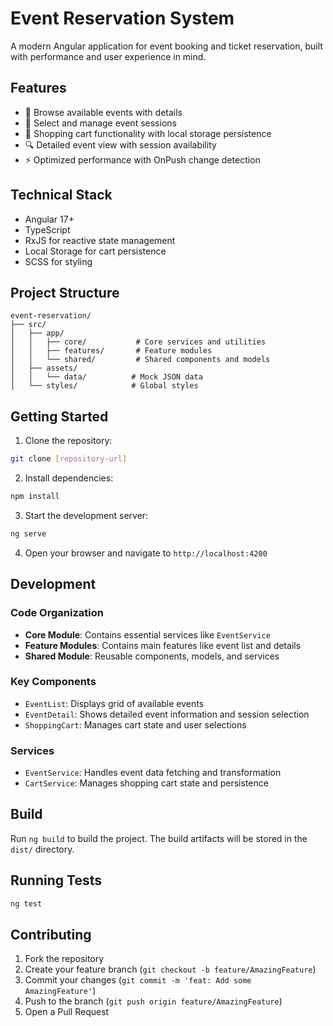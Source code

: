 # Event Reservation System

A modern Angular application for event booking and ticket reservation, built with performance and user experience in mind.

## Features

- 📅 Browse available events with details
- 🎫 Select and manage event sessions
- 🛒 Shopping cart functionality with local storage persistence
- 🔍 Detailed event view with session availability
- ⚡ Optimized performance with OnPush change detection

## Technical Stack

- Angular 17+
- TypeScript
- RxJS for reactive state management
- Local Storage for cart persistence
- SCSS for styling

## Project Structure

```
event-reservation/
├── src/
│   ├── app/
│   │   ├── core/           # Core services and utilities
│   │   ├── features/       # Feature modules
│   │   └── shared/         # Shared components and models
│   ├── assets/
│   │   └── data/          # Mock JSON data
│   └── styles/            # Global styles
```

## Getting Started

1. Clone the repository:

```bash
git clone [repository-url]
```

2. Install dependencies:

```bash
npm install
```

3. Start the development server:

```bash
ng serve
```

4. Open your browser and navigate to `http://localhost:4200`

## Development

### Code Organization

- **Core Module**: Contains essential services like `EventService`
- **Feature Modules**: Contains main features like event list and details
- **Shared Module**: Reusable components, models, and services

### Key Components

- `EventList`: Displays grid of available events
- `EventDetail`: Shows detailed event information and session selection
- `ShoppingCart`: Manages cart state and user selections

### Services

- `EventService`: Handles event data fetching and transformation
- `CartService`: Manages shopping cart state and persistence

## Build

Run `ng build` to build the project. The build artifacts will be stored in the `dist/` directory.

## Running Tests

```bash
ng test
```

## Contributing

1. Fork the repository
2. Create your feature branch (`git checkout -b feature/AmazingFeature`)
3. Commit your changes (`git commit -m 'feat: Add some AmazingFeature'`)
4. Push to the branch (`git push origin feature/AmazingFeature`)
5. Open a Pull Request

